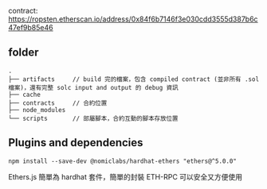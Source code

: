 contract: https://ropsten.etherscan.io/address/0x84f6b7146f3e030cdd3555d387b6c47ef9b85e46

## folder

```
.
├── artifacts     // build 完的檔案，包含 compiled contract (並非所有 .sol 檔案)，還有完整 solc input and output 的 debug 資訊
├── cache
├── contracts     // 合約位置
├── node_modules
└── scripts       // 部屬腳本，合約互動的腳本存放位置
```

## Plugins and dependencies

```
npm install --save-dev @nomiclabs/hardhat-ethers "ethers@^5.0.0"
```

Ethers.js 簡單為 hardhat 套件，簡單的封裝 ETH-RPC 可以安全又方便使用

